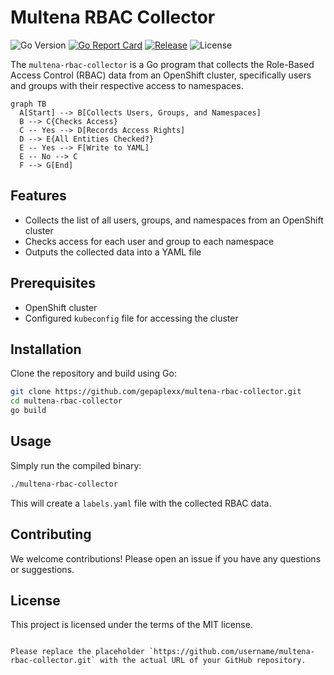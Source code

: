 # Multena RBAC Collector

![Go Version](https://img.shields.io/badge/Go-v1.20-blue)
[![Go Report Card](https://goreportcard.com/badge/github.com/gepaplexx/multena-rbac-collector)](https://goreportcard.com/report/github.com/gepaplexx/multena-rbac-collector)
[![Release](https://img.shields.io/github/v/release/gepaplexx/multena-rbac-collector)](https://github.com/gepaplexx/multena-rbac-collector/releases/latest)
![License](https://img.shields.io/github/license/gepaplexx/multena-rbac-collector)

The `multena-rbac-collector` is a Go program that collects the Role-Based Access Control (RBAC) data from an OpenShift
cluster, specifically users and groups with their respective access to namespaces.

```mermaid
graph TB
  A[Start] --> B[Collects Users, Groups, and Namespaces]
  B --> C{Checks Access}
  C -- Yes --> D[Records Access Rights]
  D --> E{All Entities Checked?}
  E -- Yes --> F[Write to YAML]
  E -- No --> C
  F --> G[End]
```

## Features

- Collects the list of all users, groups, and namespaces from an OpenShift cluster
- Checks access for each user and group to each namespace
- Outputs the collected data into a YAML file

## Prerequisites

- OpenShift cluster
- Configured `kubeconfig` file for accessing the cluster

## Installation

Clone the repository and build using Go:

```bash
git clone https://github.com/gepaplexx/multena-rbac-collector.git
cd multena-rbac-collector
go build
```

## Usage

Simply run the compiled binary:

```bash
./multena-rbac-collector
```

This will create a `labels.yaml` file with the collected RBAC data.

## Contributing

We welcome contributions! Please open an issue if you have any questions or suggestions.

## License

This project is licensed under the terms of the MIT license.

```

Please replace the placeholder `https://github.com/username/multena-rbac-collector.git` with the actual URL of your GitHub repository.